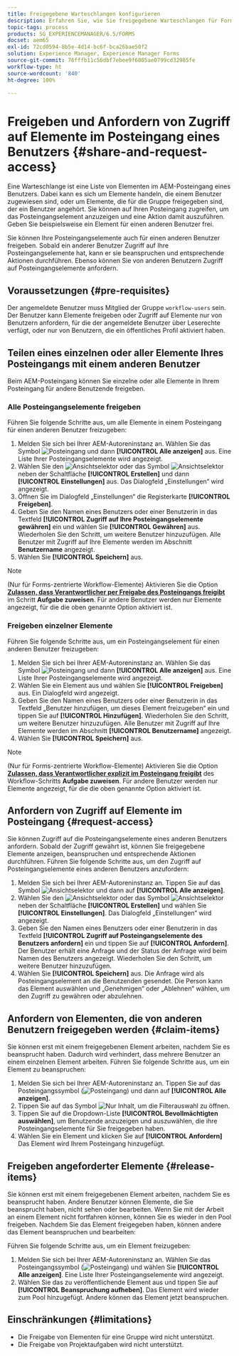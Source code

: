 ```yaml
---
title: Freigegebene Warteschlangen konfigurieren
description: Erfahren Sie, wie Sie freigegebene Warteschlangen für Forms-zentrierte Workflows für AEM Forms unter OSGi verwenden.
topic-tags: process
products: SG_EXPERIENCEMANAGER/6.5/FORMS
docset: aem65
exl-id: 72cd0594-8b5e-4d14-bc6f-bca26bae50f2
solution: Experience Manager, Experience Manager Forms
source-git-commit: 76fffb11c56dbf7ebee9f6805ae0799cd32985fe
workflow-type: ht
source-wordcount: '840'
ht-degree: 100%

---
```


# Freigeben und Anfordern von Zugriff auf Elemente im Posteingang eines Benutzers {#share-and-request-access}

Eine Warteschlange ist eine Liste von Elementen im AEM-Posteingang eines Benutzers. Dabei kann es sich um Elemente handeln, die einem Benutzer zugewiesen sind, oder um Elemente, die für die Gruppe freigegeben sind, der ein Benutzer angehört. Sie können auf Ihren Posteingang zugreifen, um das Posteingangselement anzuzeigen und eine Aktion damit auszuführen. Geben Sie beispielsweise ein Element für einen anderen Benutzer frei.

Sie können Ihre Posteingangselemente auch für einen anderen Benutzer freigeben. Sobald ein anderer Benutzer Zugriff auf Ihre Posteingangselemente hat, kann er sie beanspruchen und entsprechende Aktionen durchführen. Ebenso können Sie von anderen Benutzern Zugriff auf Posteingangselemente anfordern.

## Voraussetzungen {#pre-requisites}

Der angemeldete Benutzer muss Mitglied der Gruppe `workflow-users` sein. Der Benutzer kann Elemente freigeben oder Zugriff auf Elemente nur von Benutzern anfordern, für die der angemeldete Benutzer über Leserechte verfügt, oder nur von Benutzern, die ein öffentliches Profil aktiviert haben.

## Teilen eines einzelnen oder aller Elemente Ihres Posteingangs mit einem anderen Benutzer

Beim AEM-Posteingang können Sie einzelne oder alle Elemente in Ihrem Posteingang für andere Benutzende freigeben.

### Alle Posteingangselemente freigeben

Führen Sie folgende Schritte aus, um alle Elemente in einem Posteingang für einen anderen Benutzer freizugeben:

1. Melden Sie sich bei Ihrer AEM-Autoreninstanz an. Wählen Sie das Symbol ![Posteingang](assets/bell.svg) und dann **[!UICONTROL Alle anzeigen]** aus. Eine Liste Ihrer Posteingangselemente wird angezeigt.
1. Wählen Sie den ![Ansichtselektor](assets/viewlist.svg) oder das Symbol ![Ansichtselektor](assets/calendar.svg) neben der Schaltfläche **[!UICONTROL Erstellen]** und dann **[!UICONTROL Einstellungen]** aus. Das Dialogfeld „Einstellungen“ wird angezeigt.
1. Öffnen Sie im Dialogfeld „Einstellungen“ die Registerkarte **[!UICONTROL Freigeben]**.
1. Geben Sie den Namen eines Benutzers oder einer Benutzerin in das Textfeld **[!UICONTROL Zugriff auf Ihre Posteingangselemente gewähren]** ein und wählen Sie **[!UICONTROL Gewähren]** aus. Wiederholen Sie den Schritt, um weitere Benutzer hinzuzufügen. Alle Benutzer mit Zugriff auf Ihre Elemente werden im Abschnitt **Benutzername** angezeigt.
1. Wählen Sie **[!UICONTROL Speichern]** aus.

>[!NOTE]
>
>(Nur für Forms-zentrierte Workflow-Elemente) Aktivieren Sie die Option **[Zulassen, dass Verantwortlicher per Freigabe des Posteingangs freigibt](aem-forms-workflow-step-reference.md)** im Schritt **Aufgabe zuweisen**. Für andere Benutzer werden nur Elemente angezeigt, für die die oben genannte Option aktiviert ist.

### Freigeben einzelner Elemente

Führen Sie folgende Schritte aus, um ein Posteingangselement für einen anderen Benutzer freizugeben:

1. Melden Sie sich bei Ihrer AEM-Autoreninstanz an. Wählen Sie das Symbol ![Posteingang](assets/bell.svg) und dann **[!UICONTROL Alle anzeigen]** aus. Eine Liste Ihrer Posteingangselemente wird angezeigt.
1. Wählen Sie ein Element aus und wählen Sie **[!UICONTROL Freigeben]** aus. Ein Dialogfeld wird angezeigt.
1. Geben Sie den Namen eines Benutzers oder einer Benutzerin in das Textfeld „Benutzer hinzufügen, um dieses Element freizugeben“ ein und tippen Sie auf **[!UICONTROL Hinzufügen]**. Wiederholen Sie den Schritt, um weitere Benutzer hinzuzufügen. Alle Benutzer mit Zugriff auf Ihre Elemente werden im Abschnitt **[!UICONTROL Benutzername]** angezeigt.
1. Wählen Sie **[!UICONTROL Speichern]** aus.


>[!NOTE]
>
>(Nur für Forms-zentrierte Workflow-Elemente) Aktivieren Sie die Option **[Zulassen, dass Verantwortlicher explizit im Posteingang freigibt](aem-forms-workflow-step-reference.md)** des Workflow-Schritts **Aufgabe zuweisen**. Für andere Benutzer werden nur Elemente angezeigt, für die die oben genannte Option aktiviert ist.

## Anfordern von Zugriff auf Elemente im Posteingang {#request-access}

Sie können Zugriff auf die Posteingangselemente eines anderen Benutzers anfordern. Sobald der Zugriff gewährt ist, können Sie freigegebene Elemente anzeigen, beanspruchen und entsprechende Aktionen durchführen. Führen Sie folgende Schritte aus, um den Zugriff auf Posteingangselemente eines anderen Benutzers anzufordern:

1. Melden Sie sich bei Ihrer AEM-Autoreninstanz an. Tippen Sie auf das Symbol ![Ansichtselektor](assets/bell.svg) und dann auf **[!UICONTROL Alle anzeigen]**.
1. Wählen Sie den ![Ansichtselektor](assets/viewlist.svg) oder das Symbol ![Ansichtselektor](assets/calendar.svg) neben der Schaltfläche **[!UICONTROL Erstellen]** und wählen Sie **[!UICONTROL Einstellungen]**. Das Dialogfeld „Einstellungen“ wird angezeigt.
1. Geben Sie den Namen eines Benutzers oder einer Benutzerin in das Textfeld **[!UICONTROL Zugriff auf Posteingangselemente des Benutzers anfordern]** ein und tippen Sie auf **[!UICONTROL Anfordern]**. Der Benutzer erhält eine Anfrage und der Status der Anfrage wird beim Namen des Benutzers angezeigt. Wiederholen Sie den Schritt, um weitere Benutzer hinzuzufügen.
1. Wählen Sie **[!UICONTROL Speichern]** aus. Die Anfrage wird als Posteingangselement an die Benutzenden gesendet. Die Person kann das Element auswählen und „Genehmigen“ oder „Ablehnen“ wählen, um den Zugriff zu gewähren oder abzulehnen.


## Anfordern von Elementen, die von anderen Benutzern freigegeben werden {#claim-items}

Sie können erst mit einem freigegebenen Element arbeiten, nachdem Sie es beansprucht haben. Dadurch wird verhindert, dass mehrere Benutzer an einem einzelnen Element arbeiten. Führen Sie folgende Schritte aus, um ein Element zu beanspruchen:

1. Melden Sie sich bei Ihrer AEM-Autoreninstanz an. Tippen Sie auf das Posteingangssymbol (![Posteingang](assets/bell.svg)) und dann auf **[!UICONTROL Alle anzeigen]**.
1. Tippen Sie auf das Symbol ![Nur Inhalt](assets/railleft.svg), um die Filterauswahl zu öffnen.
1. Tippen Sie auf die Dropdown-Liste **[!UICONTROL Bevollmächtigten auswählen]**, um Benutzende anzuzeigen und auszuwählen, die ihre Posteingangselemente für Sie freigegeben haben. 
1. Wählen Sie ein Element und klicken Sie auf **[!UICONTROL Anfordern]** Das Element wird Ihrem Posteingang hinzugefügt.

## Freigeben angeforderter Elemente {#release-items}

Sie können erst mit einem freigegebenen Element arbeiten, nachdem Sie es beansprucht haben. Andere Benutzer können Elemente, die Sie beansprucht haben, nicht sehen oder bearbeiten. Wenn Sie mit der Arbeit an einem Element nicht fortfahren können, können Sie es wieder in den Pool freigeben.   Nachdem Sie das Element freigegeben haben, können andere das Element beanspruchen und bearbeiten:

Führen Sie folgende Schritte aus, um ein Element freizugeben:

1. Melden Sie sich bei Ihrer AEM-Autoreninstanz an. Wählen Sie das Posteingangssymbol (![Posteingang](assets/bell.svg)) und wählen Sie **[!UICONTROL Alle anzeigen]**. Eine Liste Ihrer Posteingangselemente wird angezeigt.
1. Wählen Sie das zu veröffentlichende Element aus und tippen Sie auf **[!UICONTROL Beanspruchung aufheben]**. Das Element wird wieder zum Pool hinzugefügt. Andere können das Element jetzt beanspruchen.

## Einschränkungen {#limitations}

* Die Freigabe von Elementen für eine Gruppe wird nicht unterstützt.
* Die Freigabe von Projektaufgaben wird nicht unterstützt.
